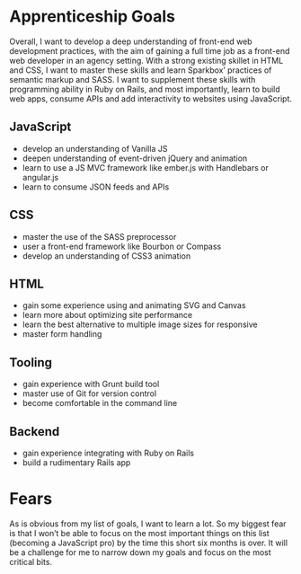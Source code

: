 # Apprenticeship Goals
Overall, I want to develop a deep understanding of front-end web development practices, with the aim of gaining a full time job as a front-end web developer in an agency setting. With a strong existing skillet in HTML and CSS, I want to master these skills and learn Sparkbox’ practices of semantic markup and SASS. I want to supplement these skills with programming ability in Ruby on Rails, and most importantly, learn to build web apps, consume APIs and add interactivity to websites using JavaScript.

## JavaScript
* develop an understanding of Vanilla JS
* deepen understanding of event-driven jQuery and animation
* learn to use a JS MVC framework like ember.js with Handlebars or  angular.js
* learn to consume JSON feeds and APIs

## CSS
* master the use of the SASS preprocessor
* user a front-end framework like Bourbon or Compass
* develop an understanding of CSS3 animation

## HTML
* gain some experience using and animating SVG and Canvas
* learn more about optimizing site performance
* learn the best alternative to multiple image sizes for responsive
* master form handling

## Tooling
* gain experience with Grunt build tool
* master use of Git for version control
* become comfortable in the command line

## Backend
* gain experience integrating with Ruby on Rails
* build a rudimentary Rails app

# Fears
As is obvious from my list of goals, I want to learn a lot. So my biggest fear is that I won’t be able to focus on the most important things on this list (becoming a JavaScript pro) by the time this short six months is over. It will be a challenge for me to narrow down my goals and focus on the most critical bits.

